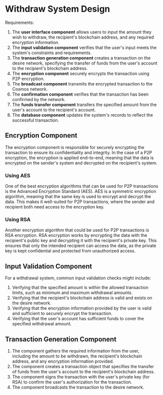# Withdraw System Design
Requirements:
1. The **user interface component** allows users to input the amount they wish to withdraw, the recipient's blockchain address, and any required encryption information.
2. The **input validation component** verifies that the user's input meets the system's constraints and requirements.
3. The **transaction generation component** creates a transaction on the desire network, specifying the transfer of funds from the user's account to the recipient's blockchain address.
4. The **encryption component** securely encrypts the transaction using P2P encryption.
5. The **broadcast component** transmits the encrypted transaction to the Cosmos network.
6. The **confirmation component** verifies that the transaction has been confirmed by the network.
7. The **funds transfer component** transfers the specified amount from the user's account to the recipient's account.
8. The **database component** updates the system's records to reflect the successful transaction.

## Encryption Component
The encryption component is responsible for securely encrypting the transaction to ensure its confidentiality and integrity. In the case of a P2P encryption, the encryption is applied end-to-end, meaning that the data is encrypted on the sender's system and decrypted on the recipient's system.
### Using AES
One of the best encryption algorithms that can be used for P2P transactions is the Advanced Encryption Standard (AES). AES is a symmetric encryption algorithm, meaning that the same key is used to encrypt and decrypt the data. This makes it well-suited for P2P transactions, where the sender and recipient both need access to the encryption key.

### Using RSA
Another encryption algorithm that could be used for P2P transactions is RSA encryption. RSA encryption works by encrypting the data with the recipient's public key and decrypting it with the recipient's private key. This ensures that only the intended recipient can access the data, as the private key is kept confidential and protected from unauthorized access.


## Input Validation Component
For a withdrawal system, common input validation checks might include:

1. Verifying that the specified amount is within the allowed transaction limits, such as minimum and maximum withdrawal amounts.
2. Verifying that the recipient's blockchain address is valid and exists on the desire network.
3. Verifying that the encryption information provided by the user is valid and sufficient to securely encrypt the transaction.
4. Verifying that the user's account has sufficient funds to cover the specified withdrawal amount.

## Transaction Generation Component

1. The component gathers the required information from the user, including the amount to be withdrawn, the recipient's blockchain address, and any encryption information provided.
2. The component creates a transaction object that specifies the transfer of funds from the user's account to the recipient's blockchain address.
3. The component signs the transaction with the user's private key (for RSA) to confirm the user's authorization for the transaction.
4. The component broadcasts the transaction to the desire network.

